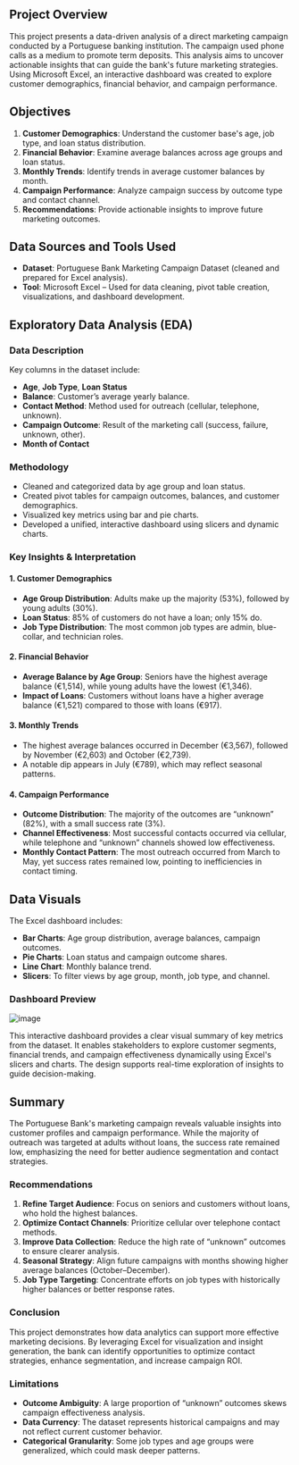 ## Project Overview

This project presents a data-driven analysis of a direct marketing campaign conducted by a Portuguese banking institution. The campaign used phone calls as a medium to promote term deposits. This analysis aims to uncover actionable insights that can guide the bank's future marketing strategies. Using Microsoft Excel, an interactive dashboard was created to explore customer demographics, financial behavior, and campaign performance.

## Objectives

1. **Customer Demographics**: Understand the customer base's age, job type, and loan status distribution.
2. **Financial Behavior**: Examine average balances across age groups and loan status.
3. **Monthly Trends**: Identify trends in average customer balances by month.
4. **Campaign Performance**: Analyze campaign success by outcome type and contact channel.
5. **Recommendations**: Provide actionable insights to improve future marketing outcomes.

## Data Sources and Tools Used

* **Dataset**: Portuguese Bank Marketing Campaign Dataset (cleaned and prepared for Excel analysis).
* **Tool**: Microsoft Excel – Used for data cleaning, pivot table creation, visualizations, and dashboard development.

## Exploratory Data Analysis (EDA)

### Data Description

Key columns in the dataset include:

* **Age**, **Job Type**, **Loan Status**
* **Balance**: Customer’s average yearly balance.
* **Contact Method**: Method used for outreach (cellular, telephone, unknown).
* **Campaign Outcome**: Result of the marketing call (success, failure, unknown, other).
* **Month of Contact**

### Methodology

* Cleaned and categorized data by age group and loan status.
* Created pivot tables for campaign outcomes, balances, and customer demographics.
* Visualized key metrics using bar and pie charts.
* Developed a unified, interactive dashboard using slicers and dynamic charts.

### Key Insights & Interpretation

#### 1. **Customer Demographics**

* **Age Group Distribution**: Adults make up the majority (53%), followed by young adults (30%).
* **Loan Status**: 85% of customers do not have a loan; only 15% do.
* **Job Type Distribution**: The most common job types are admin, blue-collar, and technician roles.

#### 2. **Financial Behavior**

* **Average Balance by Age Group**: Seniors have the highest average balance (€1,514), while young adults have the lowest (€1,346).
* **Impact of Loans**: Customers without loans have a higher average balance (€1,521) compared to those with loans (€917).

#### 3. **Monthly Trends**

* The highest average balances occurred in December (€3,567), followed by November (€2,603) and October (€2,739).
* A notable dip appears in July (€789), which may reflect seasonal patterns.

#### 4. **Campaign Performance**

* **Outcome Distribution**: The majority of the outcomes are “unknown” (82%), with a small success rate (3%).
* **Channel Effectiveness**: Most successful contacts occurred via cellular, while telephone and “unknown” channels showed low effectiveness.
* **Monthly Contact Pattern**: The most outreach occurred from March to May, yet success rates remained low, pointing to inefficiencies in contact timing.

## Data Visuals

The Excel dashboard includes:

* **Bar Charts**: Age group distribution, average balances, campaign outcomes.
* **Pie Charts**: Loan status and campaign outcome shares.
* **Line Chart**: Monthly balance trend.
* **Slicers**: To filter views by age group, month, job type, and channel.


### **Dashboard Preview**

![image](https://github.com/user-attachments/assets/44bb5a03-ed2b-4ae2-9b02-e48db23e14c0)


This interactive dashboard provides a clear visual summary of key metrics from the dataset. It enables stakeholders to explore customer segments, financial trends, and campaign effectiveness dynamically using Excel's slicers and charts. The design supports real-time exploration of insights to guide decision-making.


## Summary

The Portuguese Bank's marketing campaign reveals valuable insights into customer profiles and campaign performance. While the majority of outreach was targeted at adults without loans, the success rate remained low, emphasizing the need for better audience segmentation and contact strategies.

### Recommendations

1. **Refine Target Audience**: Focus on seniors and customers without loans, who hold the highest balances.
2. **Optimize Contact Channels**: Prioritize cellular over telephone contact methods.
3. **Improve Data Collection**: Reduce the high rate of “unknown” outcomes to ensure clearer analysis.
4. **Seasonal Strategy**: Align future campaigns with months showing higher average balances (October–December).
5. **Job Type Targeting**: Concentrate efforts on job types with historically higher balances or better response rates.

### Conclusion

This project demonstrates how data analytics can support more effective marketing decisions. By leveraging Excel for visualization and insight generation, the bank can identify opportunities to optimize contact strategies, enhance segmentation, and increase campaign ROI.

### Limitations

* **Outcome Ambiguity**: A large proportion of “unknown” outcomes skews campaign effectiveness analysis.
* **Data Currency**: The dataset represents historical campaigns and may not reflect current customer behavior.
* **Categorical Granularity**: Some job types and age groups were generalized, which could mask deeper patterns.
